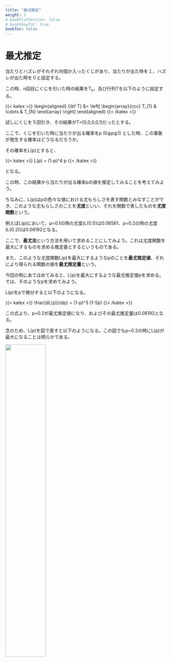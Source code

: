 ```yaml
---
title: "最尤推定"
weight: 1
# bookFlatSection: false
# bookShowToC: true
bookToc: false
---
```


# 最尤推定


当たりとハズレがそれぞれ何個か入ったくじがあり、当たりが出た時を１、ハズレが出た時を０と設定する。

この時、n回目にくじを引いた時の結果をT<sub>n</sub>、及び行列Tを以下のように設定する。

{{< katex  >}}
\begin{aligned}
  {\bf T}    &=  \left[
                            \begin{array}{ccc}
                                T_{1} & \cdots & T_{N} 
                            \end{array}
                        \right]
\end{aligned}
{{< /katex >}}

試しにくじを５回引き、その結果がT=[0,0,0,0,1]だったとする。

ここで、くじを引いた時に当たりが出る確率をp (0≦p≦1) とした時、この事象が発生する確率はどうなるだろうか。

その確率をL(p)とすると、

{{< katex  >}}
L(p) = (1-p)^4  p 
{{< /katex >}}

となる。

この時、この結果から当たりが出る確率pの値を推定してみることを考えてみよう。

ちなみに、L(p)はpの色々な値における尤もらしさを表す関数とみなすことができ、このような尤もらしさのことを**尤度**といい、それを関数で表したものを**尤度関数**という。

例えばL(p)において、p=0.1の時の尤度(L(0.1))は0.06561、p=0.2の時の尤度(L(0.2))は0.08192となる。

ここで、**最尤法**という方法を用いて求めることにしてみよう。これは尤度関数を最大にするものを求める推定量とするというものである。

また、このような尤度関数L(p)を最大にするようなpのことを**最尤推定値**、それにより得られる関数の値を**最尤推定量**という。

今回の例にあてはめてみると、L(p)を最大にするような最尤推定値pを求める。では、そのようなpを求めてみよう。

L(p)をpで微分すると以下のようになる。

{{< katex  >}}
  \frac{dL(p)}{dp} = (1-p)^3 (1-5p)
{{< /katex >}}

この式より、p=0.2が最尤推定値になり、およびその最尤推定量は0.08192となる。

念のため、L(p)を図で表すと以下のようになる。この図でもp=0.2の時にL(p)が最大になることは明らかである。

<img src="/img/math/maximum_likelihood1.png" width=50%>



